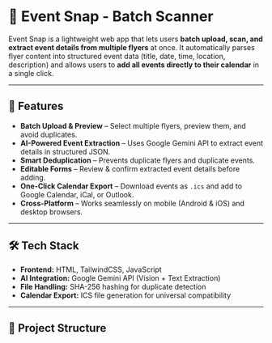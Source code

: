 # 📸 Event Snap - Batch Scanner  

Event Snap is a lightweight web app that lets users **batch upload, scan, and extract event details from multiple flyers** at once. It automatically parses flyer content into structured event data (title, date, time, location, description) and allows users to **add all events directly to their calendar** in a single click.  

---

## 🚀 Features  
- **Batch Upload & Preview** – Select multiple flyers, preview them, and avoid duplicates.  
- **AI-Powered Event Extraction** – Uses Google Gemini API to extract event details in structured JSON.  
- **Smart Deduplication** – Prevents duplicate flyers and duplicate events.  
- **Editable Forms** – Review & confirm extracted event details before adding.  
- **One-Click Calendar Export** – Download events as `.ics` and add to Google Calendar, iCal, or Outlook.  
- **Cross-Platform** – Works seamlessly on mobile (Android & iOS) and desktop browsers.  

---

## 🛠️ Tech Stack  
- **Frontend:** HTML, TailwindCSS, JavaScript  
- **AI Integration:** Google Gemini API (Vision + Text Extraction)  
- **File Handling:** SHA-256 hashing for duplicate detection  
- **Calendar Export:** ICS file generation for universal compatibility  

---

## 📂 Project Structure  
